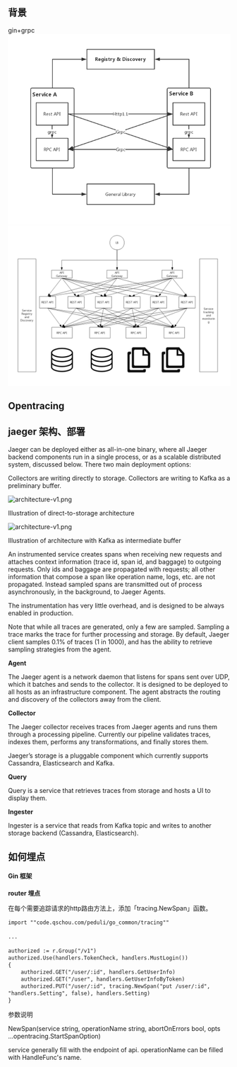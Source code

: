 
## 背景
gin+grpc
![MicroserviceFramework-3.png](https://github.com/tobeabme/blog/blob/master/images/MicroserviceFramework-3.png)
![Microservice-3.png](https://github.com/tobeabme/blog/blob/master/images/Microservice-3.png)


## Opentracing

## jaeger 架构、部署
Jaeger can be deployed either as all-in-one binary, where all Jaeger backend components run in a single process, or as a scalable distributed system, discussed below. There two main deployment options:

Collectors are writing directly to storage.
Collectors are writing to Kafka as a preliminary buffer.

![architecture-v1.png](https://www.jaegertracing.io/img/architecture-v1.png)

Illustration of direct-to-storage architecture

![architecture-v1.png](https://www.jaegertracing.io/img/architecture-v2.png)

Illustration of architecture with Kafka as intermediate buffer

An instrumented service creates spans when receiving new requests and attaches context information (trace id, span id, and baggage) to outgoing requests. Only ids and baggage are propagated with requests; all other information that compose a span like operation name, logs, etc. are not propagated. Instead sampled spans are transmitted out of process asynchronously, in the background, to Jaeger Agents.

The instrumentation has very little overhead, and is designed to be always enabled in production.

Note that while all traces are generated, only a few are sampled. Sampling a trace marks the trace for further processing and storage. By default, Jaeger client samples 0.1% of traces (1 in 1000), and has the ability to retrieve sampling strategies from the agent.

**Agent** 

The Jaeger agent is a network daemon that listens for spans sent over UDP, which it batches and sends to the collector. It is designed to be deployed to all hosts as an infrastructure component. The agent abstracts the routing and discovery of the collectors away from the client.

**Collector** 

The Jaeger collector receives traces from Jaeger agents and runs them through a processing pipeline. Currently our pipeline validates traces, indexes them, performs any transformations, and finally stores them.

Jaeger’s storage is a pluggable component which currently supports Cassandra, Elasticsearch and Kafka.

**Query** 

Query is a service that retrieves traces from storage and hosts a UI to display them.

**Ingester** 

Ingester is a service that reads from Kafka topic and writes to another storage backend (Cassandra, Elasticsearch).

## 如何埋点

#### Gin 框架 
**router 埋点** 

在每个需要追踪请求的http路由方法上，添加「tracing.NewSpan」函数。

```
import ""code.qschou.com/peduli/go_common/tracing""

...

authorized := r.Group("/v1")
authorized.Use(handlers.TokenCheck, handlers.MustLogin())
{
    authorized.GET("/user/:id", handlers.GetUserInfo)
    authorized.GET("/user", handlers.GetUserInfoByToken)
    authorized.PUT("/user/:id", tracing.NewSpan("put /user/:id", "handlers.Setting", false), handlers.Setting)
}
```

参数说明

NewSpan(service string, operationName string, abortOnErrors bool, opts ...opentracing.StartSpanOption) 

service generally fill with the endpoint of api.
operationName can be filled with HandleFunc's name.

